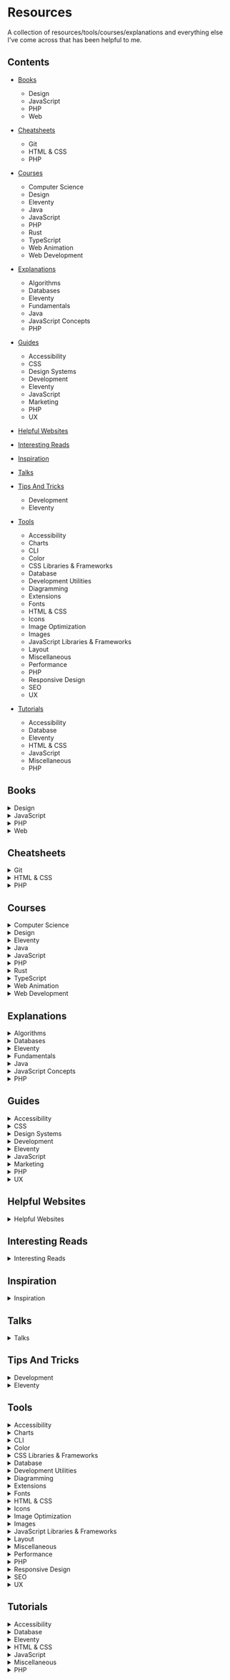 # Resources

A collection of resources/tools/courses/explanations and everything else I've come across that has been helpful to me.



## Contents

- [Books](#books)
  - Design
  - JavaScript
  - PHP
  - Web

- [Cheatsheets](#cheatsheets)
  - Git
  - HTML & CSS
  - PHP

- [Courses](#courses)
  - Computer Science
  - Design
  - Eleventy
  - Java
  - JavaScript
  - PHP
  - Rust
  - TypeScript
  - Web Animation
  - Web Development

- [Explanations](#explanations)
  - Algorithms
  - Databases
  - Eleventy
  - Fundamentals
  - Java
  - JavaScript Concepts
  - PHP
  
- [Guides](#guides)
  - Accessibility
  - CSS
  - Design Systems
  - Development
  - Eleventy
  - JavaScript
  - Marketing
  - PHP
  - UX

- [Helpful Websites](#helpful-websites)

- [Interesting Reads](#interesting-reads)

- [Inspiration](#inspiration)

- [Talks](#talks)

- [Tips And Tricks](#tips-and-tricks)
  - Development
  - Eleventy

- [Tools](#tools)
  - Accessibility
  - Charts
  - CLI
  - Color
  - CSS Libraries & Frameworks
  - Database
  - Development Utilities
  - Diagramming
  - Extensions
  - Fonts
  - HTML & CSS
  - Icons
  - Image Optimization
  - Images
  - JavaScript Libraries & Frameworks
  - Layout
  - Miscellaneous
  - Performance
  - PHP
  - Responsive Design
  - SEO
  - UX

- [Tutorials](#tutorials)
  - Accessibility
  - Database
  - Eleventy
  - HTML & CSS
  - JavaScript
  - Miscellaneous
  - PHP



## Books

<details>
    <summary>Design</summary>
	<ul>
		<li><a href="https://resilientwebdesign.com/">Resilient web design</a></li>
	</ul>
</details>

<details>
    <summary>JavaScript</summary>
	<ul>
		<li><a href="https://eloquentjavascript.net/">Eloquent JavaScript</a></li>
		<li><a href="https://github.com/getify/You-Dont-Know-JS">You Don't Know JavaScript</a></li>
		<li><a href="https://exploringjs.com/es6/">Exploring ES6</a></li>
	</ul>
</details>

<details>
    <summary>PHP</summary>
	<ul>
		<li><a href="https://phptherightway.com/">PHP The Right Way</a></li>
	</ul>
</details>

<details>
    <summary>Web</summary>
	<ul>
		<li><a href="https://almanac.httparchive.org/en/2022/">Web Almanac</a></li>
	</ul>
</details>



## Cheatsheets

<details>
    <summary>Git</summary>
	<ul>
		<li><a href="https://dangitgit.com/en">Dangit, Git!?!</a></li>
	</ul>
</details>

<details>
    <summary>HTML & CSS</summary>
	<ul>
		<li><a href="https://htmlreference.io/">HTMLreference.io</a></li>
		<li><a href="https://tympanus.net/codrops/css_reference/">CSS Reference</a></li>
	</ul>
</details>

<details>
    <summary>PHP</summary>
	<ul>
		<li><a href="https://css-tricks.com/php-date-and-time-recipes/">PHP Date and Time Recipes</a></li>
		<li><a href="https://dnlytras.com/blog/modern-php/">Modern PHP Features</a></li>
		<li><a href="https://artisan.page/">Laravel Artisan Cheatsheet</a></li>
	</ul>
</details>



## Courses

<details>
    <summary>Computer Science</summary>
	<ul>
		<li><a href="https://github.com/ossu/computer-science">Open Source Society University</a></li>
		<li><a href="https://craftinginterpreters.com/">Crafting Interpreters by Robert Nystrom</a></li>
		<li><a href="https://browser.engineering/">Web Browser Engineering by Pavel Panchekha & Chris Harrelson</a></li>
		<li><a href="https://linuxfromscratch.org/">Linux From Scratch</a></li>
		<li><a href="https://www.karanpratapsingh.com/courses/system-design">System Design</a></li>
	</ul>
</details>

<details>
    <summary>Design</summary>
	<ul>
		<li><a href="https://www.degreeless.design/">Degreeless.design</a></li>
		<li><a href="https://www.uxdatabase.io/free-product-design-course">Free self-taught product design course</a></li>
	</ul>
</details>

<details>
    <summary>Eleventy</summary>
	<ul>
		<li><a href="https://learneleventyfromscratch.com/">Learn Eleventy From Scratch</a></li>
	</ul>
</details>

<details>
    <summary>Java</summary>
	<ul>
		<li><a href="https://testautomationu.applitools.com/java-programming-course/">Java Programming by Angie Jones</a></li>
		<li><a href="https://www.youtube.com/playlist?list=PLqq-6Pq4lTTa9YGfyhyW2CqdtW9RtY-I3">Java 8 Lambda Basics by JavaBrains</a></li>
		<li><a href="https://www.youtube.com/playlist?list=PLC97BDEFDCDD169D7">Spring Framework by JavaBrains</a></li>
		<li><a href="https://www.youtube.com/playlist?list=PLqq-6Pq4lTTbx8p2oCgcAQGQyqN8XeA1x">Spring Boot Quick Start by JavaBrains</a></li>
		<li><a href="https://www.youtube.com/playlist?list=PLE0F6C1917A427E96">JSPs and Servlets by JavaBrains</a></li>
	</ul>
</details>

<details>
    <summary>JavaScript</summary>
	<ul>
		<li><a href="https://www.youtube.com/playlist?list=PLqq-6Pq4lTTYFJxC9NLJ7dSTI5Z1WWB6K">Introduction to JavaScript for Developers by JavaBrains</a></li>
		<li><a href="https://www.youtube.com/playlist?list=PLqq-6Pq4lTTZ_LyvzfrndUOkIvOF4y-_c">JavaScript Scopes and Closures In-depth by JavaBrains</a></li>
		<li><a href="https://www.youtube.com/playlist?list=PLqq-6Pq4lTTaflXUL0v3TSm86nodn0c_u">JavaScript Objects and Prototypes In-depth by JavaBrains</a></li>
		<li><a href="https://codecourse.com/courses/learn-alpine-js">Learn Alpine.js by Codecourse</a></li>
		<li><a href="https://laracasts.com/series/learn-vue-3-step-by-step">Learn Vue 3: Step by Step</a></li>
		<li><a href="https://laracasts.com/series/learn-vue-3-step-by-step">Learn Vue 3: Step by Step</a></li>
		<li><a href="https://egghead.io/courses/the-beginner-s-guide-to-react">The Beginner's Guide to React</a></li>
	</ul>
</details>

<details>
    <summary>PHP</summary>
	<ul>
		<li><a href="https://laracasts.com/series/php-for-beginners">The PHP Practitioner by Laracasts</a></li>
		<li><a href="https://laracasts.com/series/object-oriented-bootcamp-in-php">Object-Oriented Bootcamp by Laracasts</a></li>
		<li><a href="https://laracasts.com/series/laravel-8-from-scratch">Laravel 8 From Scratch</a></li>
		<li><a href="https://codecourse.com/courses/laravel-basics">Laravel Basics by Codecourse</a></li>
		<li><a href="https://laracasts.com/series/build-modern-laravel-apps-using-inertia-js">Build Modern Laravel Apps Using Inertia.js</a></li>
	</ul>
</details>

<details>
    <summary>Rust</summary>
	<ul>
		<li><a href="https://github.com/rust-lang/rust-by-example">Rust by Example</a></li>
	</ul>
</details>

<details>
    <summary>TypeScript</summary>
	<ul>
		<li><a href="https://www.youtube.com/playlist?list=PLqq-6Pq4lTTanfgsbnFzfWUhhAz3tIezU">TypeScript Basics by JavaBrains</a></li>
	</ul>
</details>

<details>
    <summary>Web Animation</summary>
	<ul>
		<li><a href="https://tilda.education/en/web-animation-course">Web Animation by Tilda</a></li>
	</ul>
</details>

<details>
    <summary>Web Development</summary>
	<ul>
		<li><a href="https://github.com/microsoft/Web-Dev-For-Beginners">Web Development for Beginners</a></li>
		<li><a href="https://github.com/google/WebFundamentals">Web Fundamentals on DevSite</a></li>
		<li><a href="https://github.com/dexteryy/spellbook-of-modern-webdev">Spellbook of Modern Web Dev</a></li>
		<li><a href="https://www.sherpa.guide/">sherpa.guide</a></li>
		<li><a href="https://www.youtube.com/playlist?list=PLzMcBGfZo4-nUIIMsz040W_X-03QH5c5h">Linux for Programmers</a></li>
	</ul>
</details>



## Explanations

<details>
    <summary>Algorithms</summary>
	<ul>
		<li><a href="https://github.com/TheAlgorithms/PHP">Algorithms implemented in PHP</a></li>
		<li><a href="https://github.com/TheAlgorithms/Java">Algorithms implemented in Java</a></li>
		<li><a href="https://github.com/TheAlgorithms/Javascript">Algorithms implemented in JavaScript</a></li>
	</ul>
</details>

<details>
    <summary>Databases</summary>
	<ul>
		<li><a href="https://architecturenotes.co/redis/">Redis Explained</a></li>
		<li><a href="https://architecturenotes.co/things-you-should-know-about-databases/">Things You Should Know About Databases</a></li>
		<li><a href="https://planetscale.com/blog/how-do-database-indexes-work">How do database indexes work?</a></li>
	</ul>
</details>

<details>
    <summary>Eleventy</summary>
	<ul>
		<li><a href="https://benmyers.dev/blog/eleventy-data-cascade/">I Finally Understand Eleventy's Data Cascade</a></li>
	</ul>
</details>

<details>
    <summary>Fundamentals</summary>
	<ul>
		<li><a href="https://github.com/vasanthk/how-web-works">How The Web Works</a></li>
		<li><a href="https://github.com/samdutton/simpl">Simplest possible examples of HTML, CSS and Javascript</a></li>
		<li><a href="https://github.com/jlevy/the-art-of-command-line">The Art of Command Line</a></li>
		<li><a href="https://www.youtube.com/watch?v=-Wi-Fip_il4">What Is ARIA Even For?</a></li>
		<li><a href="https://github.com/ngrok/webhooks.fyi">webhooks.fyi</a></li>
	</ul>
</details>

<details>
    <summary>Java</summary>
	<ul>
		<li><a href="https://javarevisited.blogspot.com/2022/03/how-autowiring-of-beans-works-in-spring.html">How Autowiring of Beans works in Spring</a></li>
	</ul>
</details>

<details>
    <summary>JavaScript Concepts</summary>
	<ul>
		<li><a href="https://github.com/leonardomso/33-js-concepts">33 js concepts</a></li>
		<li><a href="https://developer.mozilla.org/en-US/docs/Web/JavaScript/Closures">JavaScript Closures</a></li>
		<li><a href="https://jrsinclair.com/articles/2022/javascript-function-composition-whats-the-big-deal/">JavaScript function composition: What's the big deal?</a></li>
	</ul>
</details>

<details>
    <summary>PHP</summary>
	<ul>
		<li><a href="https://torquemag.io/2022/03/wordpress-loop-explained/">The WordPress Loop Explained</a></li>
		<li><a href="https://tray2.se/posts/sqlerrm">Common SQL errors for Laravel Developers</a></li>
		<li><a href="https://fullsiteediting.com/lessons/theme-json-typography-options/">WordPress theme.json typography options</a></li>
		<li><a href="https://refactoring.guru/design-patterns/php">Design Patterns in PHP</a></li>
	</ul>
</details>



## Guides

<details>
    <summary>Accessibility</summary>
	<ul>
		<li><a href="https://www.accessibility-developer-guide.com/">Accessibility Developer Guide</a></li>
		<li><a href="https://www.smashingmagazine.com/2021/04/complete-guide-html-email-templates-tools/">A Complete Guide To HTML Email</a></li>
		<li><a href="https://stephaniewalter.design/blog/a-designers-guide-to-documenting-accessibility-user-interactions/">A Designer's Guide to Documenting Accessibility & User Interactions</a></li>
		<li><a href="https://www.a11ymatters.com/pattern/mobile-nav/">Accessible Mobile Navigation</a></li>
		<li><a href="https://www.smashingmagazine.com/2022/09/wai-aria-guide/">Making Sense Of WAI-ARIA</a></li>
	</ul>
</details>

<details>
    <summary>CSS</summary>
	<ul>
		<li><a href="https://css-tricks.com/css-cascade-layers/">A Complete Guide to CSS Cascade Layers</a></li>
		<li><a href="https://css-tricks.com/a-complete-guide-to-dark-mode-on-the-web/">A Complete Guide to Dark Mode on the Web</a></li>
		<li><a href="https://learncssgrid.com/">Learn CSS Grid</a></li>
		<li><a href="https://codeguide.co/">Standards for developing consistent, flexible, and sustainable HTML and CSS</a></li>
		<li><a href="https://cube.fyi/">CUBE CSS is a CSS methodology that's orientated towards simplicity, pragmatism and consistency</a></li>
		<li><a href="https://stackdiary.com/centering-in-css/">A Practical Guide to Centering in CSS</a></li>
	</ul>
</details>

<details>
    <summary>Design Systems</summary>
	<ul>
		<li><a href="https://leerob.io/blog/style-guides-component-libraries-design-systems">Everything I Know About Style Guides, Design Systems, and Component Libraries by Lee Robinson</a></li>
		<li><a href="https://stackoverflow.design/">Stacks</a></li>
		<li><a href="https://blog.maximeheckel.com/posts/building-a-design-system-from-scratch/">Building a Design System from scratch</a></li>
		<li><a href="https://cloudscape.design/">cloudscape.design</a></li>
	</ul>
</details>

<details>
    <summary>Development</summary>
	<ul>
		<li><a href="https://semver.org/">Semantic Versioning 2.0.0</a></li>
		<li><a href="https://keepachangelog.com/en/1.0.0/">Keep a Changelog</a></li>
		<li><a href="https://github.com/kamranahmedse/developer-roadmap/">Developer Roadmap</a></li>
		<li><a href="https://github.com/donnemartin/system-design-primer">System Design Primer</a></li>
		<li><a href="https://github.com/jwasham/coding-interview-university">Coding Interview University</a></li>
		<li><a href="https://github.com/yangshun/front-end-interview-handbook">Front End Interview Handbook</a></li>
		<li><a href="https://github.com/yangshun/tech-interview-handbook">Tech Interview Handbook</a></li>
		<li><a href="https://github.com/sindresorhus/awesome">Curated list of IT Topics</a></li>
		<li><a href="https://www.smashingmagazine.com/2022/04/guide-push-notifications-developers/">The Ultimate Guide To Push Notifications For Developers</a></li>
		<li><a href="https://sourabhbajaj.com/mac-setup/">macOS Setup Guide</a></li>
		<li><a href="https://www.sitepoint.com/cron-jobs/">Cron Jobs: A Comprehensive Guide</a></li>
		<li><a href="https://github.com/Kristories/awesome-guidelines">Awesome Guidelines</a></li>
		<li><a href="https://colorandcontrast.com/#/">An interactive guide to color & contrast</a></li>
		<li><a href="https://web.dev/patterns/">web.dev/patterns/</a></li>
	</ul>
</details>

<details>
    <summary>Eleventy</summary>
	<ul>
		<li><a href="https://www.smashingmagazine.com/2021/03/eleventy-static-site-generator/">A Deep Dive Into Eleventy Static Site Generator</a></li>
	</ul>
</details>

<details>
    <summary>JavaScript</summary>
	<ul>
		<li><a href="https://github.com/airbnb/javascript">Airbnb JavaScript Style Guide</a></li>
		<li><a href="https://github.com/ryanmcdermott/clean-code-javascript">Clean Code JavaScript</a></li>
		<li><a href="https://www.joshwcomeau.com/javascript/terminal-for-js-devs/">The Front-End Developer's Guide to the Terminal</a></li>
	</ul>
</details>

<details>
    <summary>Marketing</summary>
	<ul>
		<li><a href="https://priceonomics.com/the-content-marketing-handbook/">The Content Marketing Handbook</a></li>
		<li><a href="https://www.smashingmagazine.com/2022/03/guide-mobile-app-marketing/">A Complete Guide To Mobile App Marketing</a></li>
		<li><a href="https://www.developermarkepear.com/blog/paid-advertising-developer-marketing">How to advertise to developers: deep dive into paid developer marketing</a></li>
		<li><a href="https://www.gosquared.com/blog/the-ultimate-guide-to-customer-engagement">The ultimate guide to customer engagement</a></li>
	</ul>
</details>

<details>
    <summary>PHP</summary>
	<ul>
		<li><a href="https://flatlogic.com/blog/laravel-validation-guide/">Laravel Validation Guide</a></li>
	</ul>
</details>

<details>
    <summary>UX</summary>
	<ul>
		<li><a href="https://www.uxmatters.com/mt/archives/2022/03/optimizing-a-web-site-for-googles-new-ux-criteria.php">Optimizing a Web Site for Google's New UX Criteria</a></li>
		<li><a href="https://makeitclear.com/insight/ux-ui-tips-a-guide-to-search-inputs">UX/ UI tips: A guide to search inputs</a></li>
	</ul>
</details>



## Helpful Websites

<details>
    <summary>Helpful Websites</summary>
	<ul>
		<li><a href="https://tiny-helpers.dev/">Tiny Helpers</a></li>
		<li><a href="https://moderncss.dev/">moderncss.dev</a></li>
		<li><a href="https://www.btw.so/open-source-alternatives">Open Source Alternatives</a></li>
		<li><a href="https://send.vis.ee/">Send</a></li>
		<li><a href="https://wormhole.app/">Wormhole</a></li>
		<li><a href="https://www.swisstransfer.com/en">SwissTransfer</a></li>
		<li><a href="https://filesend.standardnotes.com/">SN FileSend</a></li>
		<li><a href="https://degoogle.jmoore.dev/">degoogle</a></li>
		<li><a href="https://hirestack.ai/interview-questions-generator">AI generated questions and answers</a></li>
		<li><a href="https://11ty.rocks/">11ty Rocks!</a></li>
		<li><a href="https://smolcss.dev/">SmolCSS</a></li>
		<li><a href="https://gridbyexample.com/">Grid by example</a></li>
		<li><a href="https://codeawesome.io/">Codeawesome</a></li>
		<li><a href="https://stackshare.io/stacks">Stackshare</a></li>
		<li><a href="https://www.toools.design/">toools.design</a></li>
		<li><a href="https://a11ysupport.io/">a11ysupport.io</a></li>
		<li><a href="https://devtoolstips.org/">Devtool Tips</a></li>
		<li><a href="https://developer.mozilla.org/en-US/docs/Learn">MDN Learning Area</a></li>
		<li><a href="https://letsbuildui.dev/">letsbuildui.dev</a></li>
		<li><a href="https://www.opensourcealternative.to/">opensourcealternative.to</a></li>
		<li><a href="https://designresources.io/">designresources.io</a></li>
		<li><a href="https://free-for.dev/">free-for.dev</a></li>
		<li><a href="https://freestuff.dev/">freestuff.dev</a></li>
		<li><a href="https://github.com/melanierichards/just-build-websites">Some ideas for websites you can build</a></li>
		<li><a href="https://open-wc.org/">Open Web Components</a></li>
		<li><a href="https://modern-web.dev/">Modern Web</a></li>
		<li><a href="https://components.ai/">components.ai</a></li>
		<li><a href="https://www.bedrock-layout.dev/">bedrock-layout.dev</a></li>
		<li><a href="https://www.joshwcomeau.com/operator-lookup/">Operator Lookup</a></li>
		<li><a href="https://indieblog.page/">indieblog.page</a></li>
		<li><a href="https://gridless.design/">gridless.design</a></li>
		<li><a href="https://www.insanelyusefulwebsites.com/">Insanely Useful Websites</a></li>
		<li><a href="https://justgoodthemes.com/">Just Good Themes</a></li>
		<li><a href="https://jamstackthemes.dev/">Jamstack Themes</a></li>
		<li><a href="https://dopeui.co/">dopeui.co</a></li>
		<li><a href="https://qlndr.io/">QlndR.io</a></li>
		<li><a href="https://vueuse.org/">VueUse.org</a></li>
		<li><a href="https://github.com/tmcw/systemfontstack">systemfontstack.com</a></li>
		<li><a href="https://webhighlighter.com/">webhighlighter.com</a></li>
		<li><a href="https://www.ethicaldesignresources.com/">ethicaldesignresources.com</a></li>
		<li><a href="https://beta.sayhello.so/">beta.sayhello.so</a></li>
		<li><a href="https://www.nosignup.tools/">nosignup.tools</a></li>
		<li><a href="https://untools.co/">untools.co</a></li>
		<li><a href="https://c3css.com/">c3css.com</a></li>
		<li><a href="https://html.spec.whatwg.org/dev/">HTML Living Standard Document</a></li>
		<li><a href="https://www.w3.org/TR/WCAG21/">Web Content Accessibility Guidelines</a></li>
		<li><a href="https://you.com/code">you.com/code</a></li>
		<li><a href="https://github.com/PaulKinlan/classless-css-demo">classless-css-demo.deno.dev</a></li>
		<li><a href="https://playsearch.kaki87.net/">playsearch</a></li>
	</ul>
</details>



## Interesting Reads

<details>
    <summary>Interesting Reads</summary>
	<ul>
		<li><a href="https://critter.blog/2020/11/18/discipline-eats-motivation-for-breakfast/">Discipline eats motivation for breakfast</a></li>
		<li><a href="http://www.wisdomination.com/screw-motivation-what-you-need-is-discipline/">What you need is discipline</a></li>
		<li><a href="http://www.wisdomination.com/practical-discipline/">Practical discipline</a></li>
		<li><a href="https://humanparts.medium.com/laziness-does-not-exist-3af27e312d01">Laziness does not exist but unseen barriers do</a></li>
		<li><a href="https://blog.mozilla.org/en/internet-culture/deep-dives/why-are-hyperlinks-blue/">Why are hyperlinks blue?</a></li>
		<li><a href="https://increment.com/planning/planning-for-momentum/">Planning for momentum</a></li>
		<li><a href="https://ciechanow.ski/curves-and-surfaces/">Curves and Surfaces</a></li>
		<li><a href="https://os.phil-opp.com/">Writing an OS in Rust by Philipp Oppermann</a></li>
		<li><a href="https://marketsplash.com/minimalism-in-graphic-design/">Mastering Simplicity</a></li>
		<li><a href="https://iamschulz.com/writing-logic-in-css/">Writing Logic in CSS</a></li>
		<li><a href="https://www.joshbochu.com/posts/confusion">Coding & Confusion</a></li>
		<li><a href="https://pudding.cool/2022/02/plain/">What makes writing more readable?</a></li>
		<li><a href="https://sive.rs/plaintext">Write plain text files</a></li>
		<li><a href="https://builtformars.com/case-studies/gmail">The imperfections of Gmail</a></li>
		<li><a href="https://sparkbox.com/foundry/what_is_it_like_to_work_with_sparkbox_onboarding_iterating_offboarding_process">Client Journey: Onboarding, Iterating, and Offboarding</a></li>
		<li><a href="https://web.dev/interop-2022/">Interop 2022</a></li>
		<li><a href="https://martinfowler.com/articles/bottlenecks-of-scaleups/">Bottlenecks of Scaleups</a></li>
		<li><a href="https://css-tricks.com/embrace-the-platform/">Embrace the Platform</a></li>
		<li><a href="https://www.smashingmagazine.com/2022/03/building-web-layouts-dual-screen-foldable-devices/">Building Web Layouts For Dual-Screen And Foldable Devices</a></li>
		<li><a href="https://www.swyx.io/css-100-bytes">100 Bytes of CSS to look great everywhere</a></li>
		<li><a href="https://www.abeautifulsite.net/posts/css-parts-inspired-by-bem/">CSS Parts Inspired by BEM</a></li>
		<li><a href="https://jvns.ca/blog/2022/03/10/how-to-use-undocumented-web-apis/">How to use undocumented web APIs</a></li>
		<li><a href="https://www.nngroup.com/articles/alternatives-pagination-listing-pages/">Alternatives to Pagination on Product-Listing Pages</a></li>
		<li><a href="https://open-web-advocacy.org/">Open Web Advocacy</a></li>
		<li><a href="https://webkit.org/blog/12303/css-variables-web-inspector/">Taming CSS Variables with Web Inspector</a></li>
		<li><a href="https://r.bluethl.net/how-to-design-better-apis">How to design better APIs</a></li>
		<li><a href="https://www.smashingmagazine.com/2022/03/improving-ci-cd-flow-application/">Improving The CI/CD Flow For Your Application</a></li>
		<li><a href="https://critter.blog/2022/03/11/whats-in-your-zone-of-genius/">What's in your zone of genius?</a></li>
		<li><a href="https://blog.jim-nielsen.com/2022/things-the-css-spec-folks-got-right/">Things the CSS Spec Folks Got Right</a></li>
		<li><a href="https://iamschulz.com/basic-components-how-to-framework-your-site/">How to framework your site</a></li>
		<li><a href="https://daverupert.com/2022/03/15-minute-fix-vs-30-day-fix/">The 15 minute fix vs the 30 day fix</a></li>
		<li><a href="https://blog.jim-nielsen.com/2022/inline-all-the-things/">Inline All The Things</a></li>
		<li><a href="https://gomakethings.com/how-to-make-mpas-that-are-as-fast-as-spas/">How to make MPAs that are as fast as SPAs</a></li>
		<li><a href="https://alexsexton.com/blog/2014/11/the-monty-hall-rewrite/">The Monty Hall Rewrite</a></li>
		<li><a href="https://alistapart.com/article/webmentions-enabling-better-communication-on-the-internet/">Webmentions: Enabling Better Communication on the Internet</a></li>
		<li><a href="https://alistapart.com/article/dao/">A Dao of Web Design</a></li>
		<li><a href="https://erikbern.com/2019/04/15/why-software-projects-take-longer-than-you-think-a-statistical-model.html">Why software projects take longer than you think: a statistical model</a></li>
		<li><a href="https://socket.dev/blog/inside-node-modules">What's Really Going On Inside Your node_modules Folder?</a></li>
		<li><a href="https://almanac.io/docs/ceo-user-guide-qgrX6JybtClEKUEGt96x5sMlzQLmRwPL">A user guide to working with the Almanac CEO</a></li>
		<li><a href="https://whistlr.info/2021/in-defence-of-dialog/">In Defence Of Dialog</a></li>
		<li><a href="https://markdotto.com/2022/03/16/dialog-element/">Fun with the dialog element</a></li>
		<li><a href="https://2ality.com/2022/03/type-annotations-first-look.html">First look: adding type annotations to JavaScript</a></li>
		<li><a href="https://patchstack.com/whitepaper/the-state-of-wordpress-security-in-2021/">State Of WordPress Security In 2021</a></li>
		<li><a href="https://meyerweb.com/eric/thoughts/2022/03/14/if-or-when/">When or If</a></li>
		<li><a href="https://ionicframework.com/blog/ionic-vs-react-native-performance-comparison/">Ionic vs. React Native: Performance Comparison</a></li>
		<li><a href="https://longform.asmartbear.com/posts/extreme-questions/">Extreme questions to trigger new, better ideas</a></li>
		<li><a href="https://kentcdodds.com/blog/javascript-to-know-for-react">JavaScript to Know for React</a></li>
		<li><a href="http://iq0.com/notes/deep.nesting.html">Reading Code From Top to Bottom</a></li>
		<li><a href="https://maggieappleton.com/reactpotato">Drawing the Invisible: React Explained in Five Visual Metaphors</a></li>
		<li><a href="https://github.com/black7375/Firefox-UI-Fix/wiki/%5BArticle%5D-0.-Firefox-UI-UX-history">Firefox UI UX history</a></li>
		<li><a href="https://www.joshwcomeau.com/css/understanding-layout-algorithms/">Understanding Layout Algorithms</a></li>
		<li><a href="https://ui.dev/async-javascript-from-callbacks-to-promises-to-async-await">Async JavaScript: From Callbacks, to Promises, to Async/Await</a></li>
		<li><a href="https://www.builder.io/blog/hydration-is-pure-overhead">Hydration is Pure Overhead</a></li>
		<li><a href="https://www.pzuraq.com/blog/four-eras-of-javascript-frameworks">Four Eras of JavaScript Frameworks</a></li>
		<li><a href="https://stackoverflow.blog/2022/04/11/the-complete-guide-to-protecting-your-apis-with-oauth2/">The complete guide to protecting your APIs with OAuth2 (part 1)</a></li>
		<li><a href="https://matthiasott.com/notes/css-has-a-parent-selector-now">CSS :has( ) A Parent Selector Now</a></li>
		<li><a href="https://daverupert.com/2022/04/7-web-component-tricks/">7 Web Component Tricks</a></li>
		<li><a href="https://www.bram.us/2022/04/20/the-future-of-css-css-toggles/">The Future of CSS: CSS Toggles</a></li>
		<li><a href="https://moderncss.dev/contextual-spacing-for-intrinsic-web-design/">Contextual Spacing For Intrinsic Web Design</a></li>
		<li><a href="https://css.oddbird.net/toggles/explainer/">CSS Toggles Explainer & Proposal</a></li>
		<li><a href="https://www.bram.us/2022/04/22/progressive-enhancement-and-html-forms-use-formdata/">Progressive Enhancement and HTML Forms</a></li>
		<li><a href="https://blog.jim-nielsen.com/2022/progressively-enhanced-builds/">Progressively Enhanced Builds</a></li>
		<li><a href="https://freakingrectangle.com/2022/04/15/how-to-freaking-hire-great-developers/">How to Find Great Developers By Having Them Read Code</a></li>
		<li><a href="https://ciechanow.ski/mechanical-watch/">Mechanical Watch</a></li>
		<li><a href="https://cpojer.net/posts/building-a-javascript-bundler">Building a JavaScript Bundler</a></li>
		<li><a href="https://infrequently.org/2022/05/performance-management-maturity/">A Management Maturity Model for Performance</a></li>
		<li><a href="https://sparkbox.com/foundry/design_system_makeup_design_system_layers_parts_of_a_design_system">The Anatomy of a Design System</a></li>
		<li><a href="https://alistapart.com/article/redefine-success-first/">Designers, (Re)define Success First</a></li>
		<li><a href="https://web.dev/state-of-css-2022/">State of CSS 2022</a></li>
		<li><a href="https://tsh.io/state-of-frontend/#report">State of Frontend 2022</a></li>
		<li><a href="https://sprucecss.com/blog/writing-better-css">Writing Better CSS</a></li>
		<li><a href="https://www.iamli.am/blog/future-of-interface">A New Future for the Interface</a></li>
		<li><a href="https://www.trysmudford.com/blog/eleventy-design-system/">Building a design system with Eleventy</a></li>
		<li><a href="https://polypane.app/blog/where-is-has-new-css-selectors-that-make-your-life-easier/">New CSS selectors that make your life easier</a></li>
		<li><a href="https://www.robinwieruch.de/web-applications/">Web Applications 101</a></li>
		<li><a href="https://www.crunchydata.com/blog/demystifying-database-performance-for-developers">Demystifying Database Performance for Developers</a></li>
		<li><a href="https://thefocuscourse.com/8-week-work-schedule/">The Blanc Media 8-Week Work Cycle with Sabbaticals</a></li>
		<li><a href="https://jvns.ca/blog/2022/05/12/sqlite-utils--a-nice-way-to-import-data-into-sqlite/">sqlite-utils: a nice way to import data into SQLite for analysis</a></li>
		<li><a href="https://www.stackbit.com/blog/content-stats-eleventy/">Compiling Content Stats for a JAMstack Site Using Eleventy</a></li>
		<li><a href="https://alistapart.com/article/mobile-first-css-is-it-time-for-a-rethink/">Mobile-First CSS: Is It Time for a Rethink?</a></li>
		<li><a href="https://jlzych.com/2022/06/06/on-creativity-my-modest-guide-to-being-more-creative/">On Creativity: My modest guide to being more creative</a></li>
		<li><a href="http://sophieshepherd.com/2017/06/14/learning-to-be-chill.html">The Road to Burnout is Paved With Context Switching</a></li>
		<li><a href="https://addyosmani.com/blog/software-engineering-soft-parts/">Software Engineering - The Soft Parts</a></li>
		<li><a href="https://eugeneyan.com/writing/15-5/">Why You Should Write Weekly 15-5s</a></li>
		<li><a href="http://www.catb.org/~esr/faqs/smart-questions.html">How To Ask Questions The Smart Way</a></li>
		<li><a href="https://history.user-interface.io/">The history of user interfaces</a></li>
		<li><a href="https://css-tricks.com/technical-writing-for-developers/">Technical Writing for Developers</a></li>
		<li><a href="https://developer.chrome.com/blog/has-m105/">:has(): the family selector</a></li>
		<li><a href="https://jfmengels.net/optimizing-javascript-is-hard/">Optimizing for JavaScript is hard</a></li>
		<li><a href="https://elisehe.in/2022/07/19/the-fun-in-accessibility">Where's the fun in accessibility?</a></li>
		<li><a href="https://www.colepeters.dev/posts/an-introduction-to-constraint-based-design-systems">An Introduction to Constraint Based Design Systems</a></li>
		<li><a href="https://www.joshwcomeau.com/react/why-react-re-renders/">Why React Re-Renders</a></li>
		<li><a href="https://kinduff.com/2021/11/22/the-debug-diary/">The Debug Diary</a></li>
		<li><a href="http://wiki.c2.com/?CodeForTheMaintainer">Code For The Maintainer</a></li>
		<li><a href="https://joelhooks.com/developer-portfolio">Crafting a Business Oriented Developer Portfolio that Stands Out</a></li>
		<li><a href="https://tom.preston-werner.com/2010/08/23/readme-driven-development.html">Readme Driven Development</a></li>
		<li><a href="https://typefully.com/DanHollick/qr-codes-T7tLlNi">QR codes</a></li>
		<li><a href="https://mcfunley.com/choose-boring-technology">Choose Boring Technology</a></li>
		<li><a href="https://www.websitebuilderexpert.com/building-websites/website-load-time-statistics/">Website Load Time Statistics: Why Speed Matters</a></li>
		<li><a href="https://www.smashingmagazine.com/2022/10/sustainable-web-development-strategies-organization/">Sustainable Web Development Strategies Within An Organization</a></li>
	</ul>
</details>



## Inspiration

<details>
    <summary>Inspiration</summary>
	<ul>
		<li><a href="https://www.dialup.net/windle/">Windle for Windows 3.1</a></li>
		<li><a href="https://oss.love/">oss.love</a></li>
		<li><a href="https://paint.withdiagram.com/">paint.withdiagram.com</a></li>
		<li><a href="https://jesse-zhou.com/">Jesse's Ramen</a></li>
		<li><a href="https://microwaver59.com/">microwaver59</a></li>
		<li><a href="https://personalsit.es/">personalsit.es</a></li>
		<li><a href="https://umamiland.withgoogle.com/en">Umami Land</a></li>
		<li><a href="https://jant.fr/">Jantana Hennard</a></li>
		<li><a href="https://patrickheng.com/">Patrick Heng</a></li>
		<li><a href="https://therace.montblanclegend.com/">The Race</a></li>
		<li><a href="https://goodthings.melanie-richards.com/">Good Things</a></li>
		<li><a href="https://tympanus.net/codrops/2022/03/15/expanding-rounded-menu-animation/">Expanding Rounded Menu Animation</a></li>
		<li><a href="https://bestwebsite.gallery/">bestwebsite.gallery</a></li>
		<li><a href="https://cssnectar.com/">cssnectar</a></li>
		<li><a href="https://www.lapa.ninja/">lapa.ninja</a></li>
		<li><a href="https://commercecream.com/">commercecream</a></li>
		<li><a href="https://www.designspiration.com/">designspiration</a></li>
		<li><a href="https://www.siteinspire.com/">siteinspire</a></li>
		<li><a href="https://melanie-richards.com/">Melanie Richards</a></li>
		<li><a href="https://robinpayot.com/">Robin Payot</a></li>
		<li><a href="https://tympanus.net/codrops/2022/04/16/awesome-demos-roundup-20/">Awesome Demos Roundup #20</a></li>
		<li><a href="https://cal.sharats.me/">Just a Calendar</a></li>
		<li><a href="https://david-hckh.com/">David Heckhoff</a></li>
		<li><a href="https://kirschberg.co.nz/">David Kirschberg</a></li>
		<li><a href="https://zulu.longines.com/">zulu.longines.com</a></li>
		<li><a href="https://zzetao.github.io/awesome-github-profile/">Awesome Github Profile</a></li>
		<li><a href="https://abduzeedo.com/uiux-design-paygo">UI/UX Design for PayGO</a></li>
		<li><a href="https://www.rre.com/">rre.com</a></li>
		<li><a href="https://www.niklasrosen.se/opal">Visual identity for Opal Camera</a></li>
		<li><a href="https://www.exoape.com/">exoape.com</a></li>
		<li><a href="https://github.com/ui-buttons/core">ui-buttons.web.app</a></li>
		<li><a href="https://terrain-warp.vercel.app/">terrain-warp.vercel.app</a></li>
		<li><a href="https://www.wowpage.io/">wowpage.io</a></li>
		<li><a href="https://github.com/codrops/FullscreenScroll/">Fullscreen Scrolling Slideshow</a></li>
		<li><a href="https://web.dev/creative-list-styling/">Creative list styling</a></li>
		<li><a href="https://neal.fun/design-the-next-iphone/">Design the next iPhone</a></li>
		<li><a href="https://marvel.ladataviz.com/">marvel.ladataviz.com</a></li>
		<li><a href="https://nicepage.com/website-design">nicepage</a></li>
		<li><a href="https://mrpops.ua/">mrpops.ua</a></li>
		<li><a href="https://www.saaa.am/">saaa.am</a></li>
		<li><a href="https://www.creativesouth.com/">creativesouth.com</a></li>
		<li><a href="https://www.rose-island.co/">rose-island.co</a></li>
	</ul>
</details>



## Talks

<details>
    <summary>Talks</summary>
	<ul>
		<li><a href="https://talks.jensimmons.com/videos/h0XWcf">Everything You Know About Web Design Just Changed</a></li>
		<li><a href="https://www.youtube.com/watch?v=TqfbAXCCVwE">Building Resilient Frontend Architecture</a></li>
	</ul>
</details>



## Tips And Tricks

<details>
    <summary>Development</summary>
	<ul>
		<li><a href="https://kevincox.ca/2022/05/06/rss-feed-best-practices/">RSS Feed Best Practices</a></li>
		<li><a href="https://blog.aloni.org/posts/proper-use-of-git-tags/">Proper use of Git tags</a></li>
		<li><a href="https://martinjoo.dev/35-eloquent-recipes">35 Laravel Eloquent Recipes</a></li>
		<li><a href="https://www.aleksandrhovhannisyan.com/blog/limiting-memory-usage-in-wsl-2/">Limiting Memory Usage in WSL 2</a></li>
	</ul>
</details>

<details>
    <summary>Eleventy</summary>
	<ul>
		<li><a href="https://danabyerly.com/notes/upgrading-to-eleventy-1-0-0/">Upgrading Eleventy</a></li>
		<li><a href="https://www.aleksandrhovhannisyan.com/blog/useful-11ty-filters/">A Set of Useful 11ty Filters</a></li>
		<li><a href="https://www.seanmcp.com/articles/logging-with-eleventy-and-nunjucks/">Logging with Eleventy and Nunjucks</a></li>
		<li><a href="https://11ty.rocks/eleventyjs/tags/">11ty Filters for Tags</a></li>
	</ul>
</details>



## Tools

<details>
    <summary>Accessibility</summary>
	<ul>
		<li><a href="https://ffoodd.github.io/a11y.css/">a11y.css</a></li>
		<li><a href="https://www.ibm.com/able/toolkit/tools/">IBM Equal Access Accessibility Checker</a></li>
		<li><a href="https://khan.github.io/tota11y/">tota11y</a></li>
		<li><a href="https://github.com/KittyGiraudel/a11y-dialog">a11y-dialog</a></li>
		<li><a href="https://contrast-grid.eightshapes.com/">Contrast Grid</a></li>
		<li><a href="https://webaccessibilitychecklist.com/">Web Accessibility Checklist</a></li>
		<li><a href="https://www.w3.org/WAI/ARIA/apg/patterns/">ARIA Authoring Practices Guide (APG)</a></li>
	</ul>
</details>

<details>
    <summary>Charts</summary>
	<ul>
		<li><a href="https://github.com/vizzuhq/vizzu-lib">Vizzu</a></li>
		<li><a href="https://frappe.io/charts">Frappe Charts</a></li>
		<li><a href="https://chartscss.org/">Charts.css</a></li>
	</ul>
</details>

<details>
    <summary>CLI</summary>
	<ul>
		<li><a href="https://github.com/muesli/duf">Disk Usage/Free Utility</a></li>
		<li><a href="https://github.com/tldr-pages/tldr">tldr-pages</a></li>
		<li><a href="https://jless.io/">JLess</a></li>
		<li><a href="https://www.shell.how/">shell.how</a></li>
		<li><a href="https://github.com/yashsinghcodes/wik">WIK</a></li>
		<li><a href="https://github.com/franciscop/legally">legally</a></li>
		<li><a href="https://github.com/ruilisi/css-checker">CSS Checker</a></li>
		<li><a href="https://github.com/spatie/visit">Visit</a></li>
		<li><a href="https://github.com/egoist/dum">dum</a></li>
		<li><a href="https://www.warp.dev/">Warp - Terminal</a></li>
		<li><a href="https://sampler.dev/">sampler.dev</a></li>
		<li><a href="https://github.com/sharkdp/fd">fd</a></li>
		<li><a href="https://github.com/sindresorhus/cpy-cli">cpy-cli</a></li>
		<li><a href="https://github.com/extrawurst/gitui">GitUI</a></li>
	</ul>
</details>

<details>
    <summary>Color</summary>
	<ul>
		<li><a href="https://coolors.co/generate">Coolors - color palettes generator</a></li>
		<li><a href="https://alwane.io/">Alwane - Extract CSS Colors</a></li>
		<li><a href="https://fffuel.co/cccolor/">cccolor</a></li>
		<li><a href="https://randomcolor.design/">randomcolor.design</a></li>
		<li><a href="https://huemint.com/">Huemint</a></li>
		<li><a href="https://www.opensourcecolorsystem.design/">open source color system</a></li>
		<li><a href="https://hue.tools/">hue.tools</a></li>
		<li><a href="https://fffuel.co/pppalette/">pppalette</a></li>
		<li><a href="https://www.color-morph.com/">color-morph</a></li>
		<li><a href="https://cssgradient.io/">cssgradient.io</a></li>
		<li><a href="https://brandcolors.net/">brandcolors.net</a></li>
		<li><a href="https://reasonable.work/colors/">Reasonable Colors</a></li>
		<li><a href="https://hypercolor.dev/">Hypercolor</a></li>
		<li><a href="https://color-name-generator.com/">Color Name Generator</a></li>
		<li><a href="https://goodpalette.io/">goodpalette</a></li>
		<li><a href="https://mdigi.tools/color-shades/">Color Shades Generator</a></li>
		<li><a href="https://fffuel.co/hhhue/">hhhue</a></li>
		<li><a href="https://randoma11y.com/">randoma11y.com</a></li>
	</ul>
</details>

<details>
    <summary>CSS Libraries & Frameworks</summary>
	<ul>
		<li><a href="https://github.com/xz/new.css">newcss.net</a></li>
		<li><a href="https://watercss.kognise.dev/">Water.css</a></li>
		<li><a href="https://github.com/andybrewer/mvp/">MVP.css</a></li>
		<li><a href="https://github.com/picocss/pico">Pico.css</a></li>
		<li><a href="https://github.com/uimini/uimini">Uimini</a></li>
		<li><a href="https://www.cirrus-ui.com/">cirrus-ui</a></li>
		<li><a href="https://github.com/Selekkt/skelet">Skelet.css</a></li>
		<li><a href="https://tailblocks.cc/">tailblocks.cc</a></li>
		<li><a href="https://github.com/markmead/hyperui">HyperUI</a></li>
		<li><a href="https://tailwind-ecommerce.com/">Tailwind E-commerce</a></li>
		<li><a href="https://bootstrap-ecommerce.com/">Bootstrap E-commerce</a></li>
		<li><a href="https://dohliam.github.io/dropin-minimal-css/">Drop-in Minimal CSS</a></li>
		<li><a href="https://github.com/htmlstreamofficial/preline">Preline UI</a></li>
		<li><a href="https://github.com/bigskysoftware/missing">missing.style</a></li>
		<li><a href="https://github.com/saadeghi/daisyui">daisyUI</a></li>
		<li><a href="https://github.com/tabler/tabler">Tabler Dashboard UI Kit</a></li>
		<li><a href="https://github.com/kevquirk/simple.css">simplecss.org</a></li>
	</ul>
</details>

<details>
    <summary>Database</summary>
	<ul>
		<li><a href="https://github.com/pocketbase/pocketbase">pocketbase.io</a></li>
	</ul>
</details>

<details>
    <summary>Development Utilities</summary>
	<ul>
		<li><a href="https://showcode.app/">showcode.app</a></li>
		<li><a href="https://github.com/saisandeepvaddi/ten-hands">Ten Hands</a></li>
		<li><a href="https://www.codepng.app/">codepng</a></li>
		<li><a href="https://lipsum.com/">lipsum</a></li>
		<li><a href="https://github.com/louislam/uptime-kuma">Uptime Kuma</a></li>
		<li><a href="https://github.com/terser/terser">terser</a></li>
		<li><a href="https://github.com/public-apis/public-apis">A collective list of free APIs</a></li>
		<li><a href="https://github.com/microsoft/PowerToys/">Microsoft PowerToys</a></li>
		<li><a href="https://github.com/veler/DevToys">DevToys</a></li>
		<li><a href="https://api-diff.io/">API Diff</a></li>
		<li><a href="https://lyricsum.com/">Lyricsum</a></li>
		<li><a href="https://utopia.fyi/">Utopia - Fluid Responsive Design</a></li>
		<li><a href="https://tortoisegit.org/">TortoiseGit - Windows Git Client</a></li>
		<li><a href="https://kod.so/">kod.so - Beautiful Code Screenshots</a></li>
		<li>Eleventy + Lit
			<ul>
				<li><a href="https://lit.dev/blog/2022-02-07-eleventy/">Announcing a new Lit Labs Eleventy plugin for static rendering of Lit components</a></li>
				<li><a href="https://github.com/lit/lit/tree/main/packages/labs/eleventy-plugin-lit">GitHub Repo for the plugin</a></li>
			</ul>
		</li>
		<li><a href="https://desktop.github.com/">GitHub Desktop Client</a></li>
		<li><a href="https://www.debugbear.com/resource-hint-validator">Resource Hint Validator</a></li>
		<li><a href="https://github.com/Eloston/ungoogled-chromium">ungoogled-chromium</a></li>
		<li><a href="https://github.com/mjmlio/mjml">mjml.io</a></li>
		<li><a href="https://herotofu.com/solutions/forms-library">HTML Forms Library</a></li>
		<li><a href="https://github.com/AykutSarac/jsonvisio.com">JSON Visio</a></li>
		<li><a href="https://github.com/hoppscotch/hoppscotch">Hoppscotch</a></li>
		<li><a href="https://github.com/lapce/lapce">Lapse Code Editor</a></li>
		<li><a href="https://tweetlet.net/">Tweetlet</a></li>
		<li><a href="https://modern-web.dev/docs/dev-server/overview/">Web Dev Server</a></li>
		<li><a href="https://github.com/lando/lando">Lando</a></li>
		<li><a href="https://validator.w3.org/feed/">W3C Feed Validation Service</a></li>
		<li><a href="https://www.ladle.dev/">ladle.dev</a></li>
		<li><a href="https://tooling.one/">tooling.one</a></li>
		<li><a href="https://www.screely.com/">Screely - Generate Website Mockups</a></li>
		<li><a href="https://chalk.ist/">chalk.ist</a></li>
		<li><a href="https://www.arraybuilder.com/">arraybuilder</a></li>
		<li><a href="https://github.com/massCodeIO/massCode">massCode - A free and open source code snippets manager</a></li>
		<li><a href="https://github.com/EsperoTech/yaade">Yaade</a></li>
		<li><a href="https://freecodetools.org/markdown-preview/">FreeCodeTools Markdown Preview</a></li>
		<li><a href="https://markdit.com/new-doc">Markdit</a></li>
		<li><a href="https://set.visualistapp.com/">Visualist Moodboarding</a></li>
		<li><a href="https://www.commands.dev/">commands.dev</a></li>
		<li><a href="https://umbrel.com/">Umbrel</a></li>
		<li><a href="https://www.paddle.com/">Paddle</a></li>
		<li><a href="https://marketplace.visualstudio.com/items?itemName=dineug.vuerd-vscode">ERD Editor</a></li>
		<li><a href="https://github.com/sabrogden/Ditto">Ditto Clipboard</a></li>
		<li><a href="https://ssl-config.mozilla.org/">Mozilla SSL Configuration Generator</a></li>
		<li><a href="https://servefolder.dev/">servefolder.dev</a></li>
		<li><a href="https://www.autoregex.xyz/">autoregex.xyz</a></li>
		<li><a href="https://upgraderoo.janez.tech/">upgraderoo.janez.tech</a></li>
		<li><a href="https://github.com/siddharthroy12/recoded">recoded.netlify.app</a></li>
		<li><a href="https://github.com/thedaviddias/Front-End-Checklist">frontendchecklist.io</a></li>
		<li><a href="https://github.com/parcel-bundler/lightningcss">lightningcss.dev</a></li>
		<li><a href="https://github.com/AykutSarac/jsoncrack.com">jsoncrack.com</a></li>
		<li><a href="https://github.com/ageddesi/Mocked-API">mocked-api.dev</a></li>
		<li><a href="https://github.com/AleksandrHovhannisyan/fluid-type-scale-calculator">fluid-type-scale.com</a></li>
		<li><a href="https://www.websitecarbon.com/">Website Carbon calculator</a></li>
		<li><a href="https://reqres.in/">reqres.in</a></li>
	</ul>
</details>

<details>
    <summary>Diagramming</summary>
	<ul>
		<li><a href="https://excalidraw.com/">Excalidraw</a></li>
		<li><a href="https://mermaid-js.github.io/mermaid/#/">Mermaid</a></li>
		<li><a href="https://monodraw.helftone.com/">Monodraw</a></li>
		<li><a href="https://www.tldraw.com/">tldraw</a></li>
		<li><a href="https://github.com/rough-stuff/rough">Rough.js</a></li>
		<li><a href="https://okso.app/">okso.app</a></li>
	</ul>
</details>

<details>
    <summary>Extensions</summary>
	<ul>
		<li><a href="https://github.com/gildas-lormeau/SingleFile">SingleFile</a></li>
		<li><a href="https://privacybadger.org/">Privacy Badger</a></li>
		<li><a href="https://github.com/mozilla/contain-facebook">Facebook Container</a></li>
		<li><a href="https://archive.ph/">archive.ph</a></li>
		<li><a href="https://www.one-tab.com/">OneTab</a></li>
		<li><a href="https://www.codegrepper.com/">Grepper</a></li>
		<li><a href="https://www.super-agent.com/">Super Agent</a></li>
	</ul>
</details>

<details>
    <summary>Fonts</summary>
	<ul>
		<li><a href="https://github.com/rsms/inter/">Inter typeface family</a></li>
		<li><a href="https://www.jetbrains.com/lp/mono/">JetBrains Mono</a></li>
		<li><a href="https://manropefont.com/">Manrope</a></li>
		<li><a href="https://material.io/blog/roboto-serif">Roboto Serif</a></li>
		<li><a href="https://www.fontsquirrel.com/tools/webfont-generator">Webfont Generator</a></li>
		<li><a href="https://www.fontfacer.io/">Fontfacer.io</a></li>
		<li><a href="https://github.com/majodev/google-webfonts-helper/">google-webfonts-helper</a></li>
		<li><a href="https://www.layoutgridcalculator.com/typographic-scale/">A Typographic Scale Calculator</a></li>
		<li><a href="https://material.io/blog/roboto-flex">Roboto Flex</a></li>
		<li>figtree
			<ul>
				<li><a href="https://www.erikdkennedy.com/projects/figtree.html">figtree sans serif</a></li>
				<li><a href="https://github.com/erikdkennedy/figtree">GitHub Repo for figtree</a></li>
			</ul>
		</li>
		<li><a href="https://brailleinstitute.org/freefont">Atkinson Hyperlegible Font</a></li>
	</ul>
</details>

<details>
    <summary>HTML & CSS</summary>
	<ul>
		<li><a href="https://www.joshwcomeau.com/shadow-palette/">Shadow Palette Generator</a></li>
		<li><a href="https://css.glass/">css.glass</a></li>
		<li><a href="https://csswizardry.com/ct/">ct.css</a></li>
		<li><a href="https://hihayk.github.io/shaper/">Shaper</a></li>
		<li><a href="https://ui-snippets.dev/">UI Snippets</a></li>
		<li><a href="https://www.cssui.dev/">CSSUI</a></li>
		<li><a href="https://github.com/alvaromontoro/almond.css">almond.css</a></li>
		<li><a href="https://github.com/ruilisi/css-checker">css-checker</a></li>
		<li><a href="https://whatthetag.com/#/">What the tag ?!</a></li>
		<li><a href="https://shapecatcher.com/">shapecatcher</a></li>
		<li><a href="https://onedivloaders.vercel.app/">one div loaders</a></li>
		<li><a href="https://mediaquery.style/">mediaquery.style</a></li>
	</ul>
</details>

<details>
    <summary>Icons</summary>
	<ul>
		<li><a href="https://icons.getbootstrap.com/">Bootstrap Icons</a></li>
		<li><a href="https://heroicons.com/">heroicons</a></li>
		<li><a href="https://flagicons.lipis.dev/">Country Flags in SVG</a></li>
		<li><a href="https://mdb.pushkaryadav.in/">MDB - badges for your projects</a></li>
		<li><a href="https://github.com/tandpfun/skill-icons">Skill Icons</a></li>
		<li><a href="https://github.com/tabler/tabler-icons">tabler icons</a></li>
		<li><a href="https://fonts.google.com/icons">Material Symbols</a></li>
		<li><a href="https://github.com/feathericons/feather">feathericons.com</a></li>
		<li><a href="https://iconer.app/">iconer.app</a></li>
		<li><a href="https://github.com/hfg-gmuend/openmoji">openmoji.org</a></li>
	</ul>
</details>

<details>
    <summary>Image Optimization</summary>
	<ul>
		<li><a href="https://squoosh.app/">Squoosh</a></li>
		<li><a href="https://tinypng.com/">TinyPNG</a></li>
		<li><a href="https://jpeg.rocks/">JPEG.rocks - Privacy-aware JPEG optimizer</a></li>
		<li><a href="http://jpeg-optimizer.com/">jpeg-optimizer</a></li>
		<li><a href="https://saerasoft.com/caesium/">Caesium Image Compressor</a></li>
		<li><a href="https://github.com/antonreshetov/image-optimizer">Mac Only Image Optimizer</a></li>
		<li><a href="https://www.shrink.media/">shrink.media</a></li>
		<li><a href="https://bulkimagecompressor.com/">Bulk Image Compressor</a></li>
		<li><a href="https://github.com/woltapp/blurhash">blurhash</a></li>
		<li><a href="https://depositphotos.com/bgremover.html">bgremover</a></li>
		<li><a href="https://www.responsivebreakpoints.com/">Responsive Image Breakpoints Generator</a></li>
		<li><a href="https://bulkresizephotos.com/en">bulkresizephotos</a></li>
		<li><a href="https://fengyuanchen.github.io/compressorjs/">Compressor.js</a></li>
		<li><a href="https://imagecompressor.com/">Optimizilla</a></li>
		<li><a href="https://palette.fm/">Colorize Pictures</a></li>
	</ul>
</details>

<details>
    <summary>Images</summary>
	<ul>
		<li><a href="https://unsplash.com/">Unsplash</a></li>
		<li><a href="https://www.pexels.com/">Pexels</a></li>
		<li><a href="https://pixabay.com/">Pixabay</a></li>
		<li><a href="https://doodleipsum.com/">Doodle Ipsum</a></li>
		<li><a href="https://logoipsum.com/">Logo Ipsum</a></li>
		<li><a href="https://www.magiceraser.io/">Magic Eraser</a></li>
		<li><a href="https://undraw.co/">unDraw</a></li>
		<li><a href="https://vectorwiki.com/">VectorWiki</a></li>
		<li><a href="https://www.reshot.com/">Reshot</a></li>
		<li><a href="https://wordpress.org/photos/">WordPress Photos Directory</a></li>
		<li><a href="https://github.com/DMarby/picsum-photos">picsum.photos</a></li>
	</ul>
</details>

<details>
    <summary>JavaScript Libraries & Frameworks</summary>
	<ul>
		<li><a href="https://www.lightgalleryjs.com/">lightGallery</a></li>
		<li><a href="https://github.com/ssleptsov/ninja-keys">Ninja Keys</a></li>
		<li><a href="https://bmsvieira.github.io/lwder.js/demo/index.html">lwder.js</a></li>
		<li><a href="https://github.com/papyrs/stylo">Stylo</a></li>
		<li><a href="https://github.com/GalleriaJS/galleria">GalleriaJS</a></li>
		<li><a href="https://github.com/dimsemenov/PhotoSwipe">PhotoSwipe</a></li>
		<li><a href="https://github.com/nolimits4web/swiper">Swiper</a></li>
		<li><a href="https://github.com/Pikaday/Pikaday">Pikaday, A refreshing JavaScript Datepicker</a></li>
		<li><a href="https://github.com/matthewp/corset">Corset - bind JavaScript to HTML</a></li>
		<li><a href="https://www.agnosticui.com/">AgnosticUI</a></li>
		<li><a href="https://www.vantajs.com/">Vanta.js</a></li>
		<li><a href="https://rocket.modern-web.dev/">Rocket</a></li>
		<li><a href="https://adonisjs.com/">AdonisJS - web framework for Node.js</a></li>
		<li><a href="https://highlightjs.org/">highlight.js</a></li>
		<li><a href="https://github.com/LuanRT/YouTube.js">YouTube.js</a></li>
		<li><a href="https://www.hyperjs.dev/">HyperJS</a></li>
		<li><a href="https://github.com/ruilisi/fortune-sheet">FortuneSheet</a></li>
		<li><a href="https://github.com/Wikifox/wikifox.js">wikifox.js</a></li>
		<li><a href="https://github.com/studio-freight/lenis">lenis smooth scroll</a></li>
		<li><a href="https://github.com/chakra-ui/zag">ZagJS</a></li>
		<li><a href="https://github.com/alephjs/aleph.js">aleph.js</a></li>
		<li><a href="https://xsgames.co/xsalert/">XSAlert</a></li>
		<li><a href="https://github.com/grid-js/gridjs">Grid.js</a></li>
		<li><a href="https://auto-animate.formkit.com/">AutoAnimate</a></li>
		<li><a href="https://partytown.builder.io/">Partytown</a></li>
		<li><a href="https://github.com/LeaVerou/color.js">Color.js</a></li>
		<li><a href="https://cookienotice.js.org/">cookienotice.js.org</a></li>
		<li><a href="https://github.com/nextui-org/nextui">NextUI</a></li>
		<li><a href="https://barebones.wearethreebears.co.uk/">BareBones</a></li>
		<li><a href="https://github.com/bigskysoftware/htmx">htmx.org</a></li>
		<li><a href="https://github.com/rematch/rematch">rematchjs.org</a></li>
		<li><a href="https://github.com/nearform/lyra">lyrajs.io</a></li>
		<li><a href="https://github.com/open-source-labs/Svelvet">svelvet.io</a></li>
		<li><a href="https://github.com/pacocoursey/cmdk">cmdk.paco.me</a></li>
		<li><a href="https://github.com/ncase/nutshell">ncase.me/nutshell</a></li>
		<li><a href="https://github.com/mathiasbynens/he">he - html entity encoder/decoder</a></li>
		<li><a href="https://github.com/PuruVJ/neodrag">neodrag</a></li>
		<li><a href="https://github.com/ardeora/solid-toast">solid-toast.com</a></li>
		<li><a href="https://github.com/tremorlabs/tremor">tremor.so</a></li>
		<li><a href="https://github.com/olivernn/lunr.js">lunrjs.com</a></li>
	</ul>
</details>

<details>
    <summary>Layout</summary>
	<ul>
		<li><a href="https://grid.layoutit.com/">Layoutit!</a></li>
		<li><a href="https://cssgrid-generator.netlify.app/">CSS Grid Generator by Sarah Drasner</a></li>
	</ul>
</details>

<details>
    <summary>Miscellaneous</summary>
	<ul>
		<li><a href="https://www.winmd5.com/">WinMD5Free</a></li>
		<li><a href="https://raylin.wordpress.com/downloads/md5-sha-1-checksum-utility/">MD5 & SHA Checksum Utility</a></li>
		<li><a href="https://www.motionity.app/">motionity.app</a></li>
		<li><a href="https://penpot.app/">penpot.app</a></li>
		<li><a href="https://github.com/coroot/coroot">coroot</a></li>
		<li><a href="https://content-parser.com/">content-parser.com</a></li>
		<li><a href="https://www.ezcv.pro/">ezcv.pro</a></li>
	</ul>
</details>

<details>
    <summary>Performance</summary>
	<ul>
		<li><a href="https://web.dev/measure/">Measure tool by web.dev</a></li>
		<li><a href="https://pagespeed.web.dev/">PageSpeed Insights</a></li>
		<li><a href="https://bundlers.tooling.report/">Bundlers Tooling Report</a></li>
		<li><a href="https://calibreapp.com/tools/core-web-vitals-checker">Core Web Vitals Checker</a></li>
		<li><a href="https://webpagetest.org/">WebPageTest by Catchpoint</a></li>
		<li><a href="https://perfbuddy.com/">PerfBuddy</a></li>
		<li><a href="https://bundlephobia.com/">bundlephobia</a></li>
		<li><a href="https://gtmetrix.com/">GTmetrix</a></li>
		<li><a href="https://tools.pingdom.com/">Pingdom Website Speed Test</a></li>
		<li><a href="https://www.builder.io/c/performance-insights">builder.io Performance Insights</a></li>
	</ul>
</details>

<details>
    <summary>PHP</summary>
	<ul>
		<li><a href="https://richtabor.com/wabi/">Wabi - a WordPress block theme</a></li>
		<li><a href="https://wordpress.org/plugins/create-block-theme/">Create Block Theme Plugin</a></li>
		<li><a href="https://andersnoren.se/themes/bjork/">Bjork - WordPress Block Theme</a></li>
	</ul>
</details>

<details>
    <summary>Responsive Design</summary>
	<ul>
		<li><a href="https://responsively.app/">Responsively App</a></li>
	</ul>
</details>

<details>
    <summary>SEO</summary>
	<ul>
		<li><a href="https://metaseo.itsvg.in/">metaSEO - Generate meta tags</a></li>
		<li><a href="https://unlighthouse.dev/">Unlighthouse</a></li>
		<li><a href="https://opengrph.blockscribers.com/">OpenGrph</a></li>
		<li><a href="https://socialimagemaker.io/">socialimagemaker</a></li>
		<li><a href="https://metatags.io/">metatags.io</a></li>
	</ul>
</details>

<details>
    <summary>UX</summary>
	<ul>
		<li><a href="https://heypatterns.com/">Heypatterns</a></li>
		<li><a href="https://open-ui.org/">Open UI</a></li>
		<li><a href="https://www.uidesign.tips/ux-tips">UX Tips</a></li>
		<li><a href="https://twitter.com/i/events/994601867987619840">Refactoring UI Design Tips</a></li>
		<li><a href="https://devtoolstips.org/tips/en/track-focused-element/">Detect the element with focus at any time</a></li>
	</ul>
</details>



## Tutorials

<details>
    <summary>Accessibility</summary>
	<ul>
		<li><a href="https://benmyers.dev/blog/fix-low-contrast-text/">How to Fix Your Low-Contrast Text</a></li>
		<li><a href="https://hidde.blog/common-a11y-issues/">Common accessibility issues that you can fix today</a></li>
		<li><a href="https://speckyboy.com/testing-your-website-screen-reader/">How to Start Testing Your Website with a Screen Reader</a></li>
		<li><a href="https://web.dev/learn/accessibility/">Learn Accessibility by web.dev</a></li>
	</ul>
</details>

<details>
    <summary>Database</summary>
	<ul>
		<li><a href="https://sive.rs/clean1">Database triggers to clean text inputs</a></li>
		<li><a href="https://sive.rs/api01">Database functions to wrap logic and SQL queries</a></li>
		<li><a href="https://www.digitalocean.com/community/tutorials/how-to-work-with-dates-and-times-in-sql">How To Work with Dates and Times in SQL</a></li>
		<li><a href="https://tray2.se/posts/database-design">The value of a good database model</a></li>
		<li><a href="https://misfra.me/2021/storing-files-in-sqlite/">Storing files in SQLite</a></li>
	</ul>
</details>

<details>
    <summary>Eleventy</summary>
	<ul>
		<li><a href="https://danabyerly.com/notes/upgrading-to-eleventy-1-0-0/">Upgrading to Eleventy 1.0.0</a></li>
		<li><a href="https://danabyerly.com/articles/manually-splitting-css-files-in-eleventy/">Manually splitting CSS files in Eleventy</a></li>
		<li><a href="https://11ty.rocks/posts/ignore-11ty-files-with-environment-variables/">Ignore Eleventy Files With Environment Variables</a></li>
		<li><a href="https://www.youtube.com/playlist?list=PLOSLUtJ_J3rrJ1R1qEf8CCEpV3GgbJGNr">Create an Eleventy Static Site Generator Theme from a Free HTML Theme</a></li>
		<li><a href="https://www.aleksandrhovhannisyan.com/blog/eleventy-build-info/">Add Build Info to an 11ty Site</a></li>
		<li><a href="https://www.mikeaparicio.com/posts/2022-08-19-nested-navigation-in-eleventy/">Nested navigation in Eleventy</a></li>
	</ul>
</details>

<details>
    <summary>HTML & CSS</summary>
	<ul>
		<li><a href="https://www.internetingishard.com/html-and-css/">HTML & CSS Is Hard</a></li>
		<li><a href="https://web.dev/learn/css/">Learn CSS by web.dev</a></li>
		<li><a href="https://moderncss.dev/custom-select-styles-with-pure-css/">Custom Select Styles with Pure CSS by Stephanie Eckles</a></li>
		<li><a href="https://jgthms.com/web-design-in-4-minutes/">Web Design in 4 minutes</a></li>
		<li><a href="https://yosracodes.hashnode.dev/how-i-make-css-art">How I Make CSS Art by Yosra Emad</a></li>
		<li><a href="https://css-tricks.com/a-clever-sticky-footer-technique/">A Clever Sticky Footer Technique</a></li>
		<li>The Process of Implementing A UI Design From Scratch by Ahmad Shadeed
			<ul>
				<li><a href="https://ishadeed.com/article/building-ui-design-scratch/">Part 1: Building The Header Element</a></li>
				<li><a href="https://ishadeed.com/article/building-ui-design-scratch-part-2/">Part 2: Building The Hero Element</a></li>
				<li><a href="https://ishadeed.com/article/building-ui-design-scratch-part-3/">Part 3: Building The Grid and Course Cards</a></li>
			</ul>
		</li>
		<li><a href="https://thinkdobecreate.com/articles/css-animating-newly-added-element/">Animating in a newly added element</a></li>
		<li><a href="https://www.uidesign.tips/ui-tips">UI Tips</a></li>
		<li><a href="https://github.com/AllThingsSmitty/css-protips">CSS Protips</a></li>
		<li><a href="https://stackdiary.com/useful-css-tricks/">10 Useful CSS Tricks for Front-end Developers</a></li>
		<li><a href="https://evilmartians.com/chronicles/how-to-favicon-in-2021-six-files-that-fit-most-needs">How to Favicon</a></li>
		<li><a href="https://www.stefanjudis.com/blog/a-look-at-the-dialog-elements-super-powers/">A look at the dialog element's super powers</a></li>
		<li><a href="https://www.stefanjudis.com/today-i-learned/how-to-preload-responsive-images-with-imagesizes-and-imagesrcset/">How to preload responsive images with imagesizes and imagesrcset</a></li>
		<li><a href="https://www.scottohara.me//blog/2022/02/19/custom-clear-buttons.html">Making a custom clear text field button</a></li>
		<li><a href="https://www.stefanjudis.com/snippets/how-to-style-and-define-the-color-of-radio-and-checkbox-inputs/">How to style radio and checkbox inputs with accent-color</a></li>
		<li><a href="https://www.youtube.com/watch?v=TAB_v6yBXIE">Create a popup modal the SUPER EASY way</a></li>
		<li><a href="https://web.dev/building-a-loading-bar-component/">Building a loading bar component</a></li>
		<li><a href="https://ishadeed.com/article/aligning-content-different-wrappers/">Aligning Content In Different Wrappers</a></li>
		<li><a href="https://letsbuildui.dev/articles/building-a-heatmap-chart-component">Building a Heatmap Chart Component</a></li>
		<li><a href="https://web.dev/learn/forms/">Learn Forms by web.dev</a></li>
		<li><a href="https://gomakethings.com/how-to-break-an-image-out-of-its-parent-container-with-css/">How to break an image out of its parent container with CSS</a></li>
		<li><a href="https://stackdiary.com/css-math-functions/">How to Use CSS Math Functions</a></li>
		<li><a href="https://web.dev/building-a-dialog-component/">Building a dialog component</a></li>
		<li><a href="https://stackoverflow.blog/2022/03/28/picture-perfect-images-with-the-modern-element/">Picture perfect images with the modern img element</a></li>
		<li><a href="https://codersblock.com/blog/deep-dive-into-text-wrapping-and-word-breaking/">Deep Dive into Text Wrapping and Word Breaking</a></li>
		<li><a href="https://ishadeed.com/article/learn-css-subgrid/">Learn CSS Subgrid</a></li>
		<li><a href="https://wdrfree.com/249/how-to-create-a-purecss-tabs-navigation">How to create a PureCSS Tabs Navigation</a></li>
		<li><a href="https://jakearchibald.com/2022/img-aspect-ratio/">Avoiding img layout shifts</a></li>
		<li><a href="https://www.aleksandrhovhannisyan.com/blog/image-carousel-tutorial/">Creating an Accessible Image Carousel</a></li>
		<li><a href="https://web.dev/learn/html/">Learn HTML by web.dev</a></li>
	</ul>
</details>

<details>
    <summary>JavaScript</summary>
	<ul>
		<li><a href="https://css-tricks.com/understanding-async-await/">Understanding Async Await</a></li>
		<li><a href="https://javascript.info/">JavaScript.info - The Modern JavaScript Tutorial</a></li>
		<li><a href="https://medium.com/the-node-js-collection/modern-javascript-explained-for-dinosaurs-f695e9747b70?">Modern JavaScript Explained For Dinosaurs</a></li>
		<li><a href="https://jgthms.com/javascript-in-14-minutes/">JavaScript in 14 minutes by Jeremy Thomas</a></li>
		<li><a href="https://htmldom.dev/make-a-draggable-element/">Make a draggable element</a></li>
		<li><a href="https://davidwalsh.name/detect-dark-mode-preference-with-javascript">Detect Dark Mode Preference with JavaScript</a></li>
		<li><a href="https://tympanus.net/codrops/2022/03/04/creating-native-web-components/">Creating Native Web Components with the Minze JavaScript framework</a></li>
		<li><a href="https://github.com/dwyl/learn-tdd">A brief introduction to Test Driven Development (TDD) in JavaScript</a></li>
		<li><a href="https://github.com/30-seconds/30-seconds-of-code">30 seconds of code</a></li>
		<li><a href="https://gomakethings.com/how-to-create-a-search-page-for-a-static-website-with-vanilla-js/">How to create a search page for a static website with vanilla JS</a></li>
		<li><a href="https://www.smashingmagazine.com/2022/03/drag-drop-file-uploader-vuejs-3/">How To Make A Drag-and-Drop File Uploader With Vue.js 3</a></li>
		<li><a href="https://www.raymondcamden.com/2022/03/14/building-table-sorting-and-pagination-in-javascript">Building Table Sorting and Pagination in JavaScript</a></li>
		<li><a href="https://webinuse.com/detect-when-a-user-leaves-the-page-using-javascript/">Detect when a user leaves a page using JavaScript</a></li>
		<li><a href="https://www.raymondcamden.com/2022/05/02/building-table-sorting-and-pagination-in-alpinejs">Building Table Sorting and Pagination in Alpine.js</a></li>
		<li><a href="https://daily-dev-tips.com/posts/javascript-object-destructuring-tips/">JavaScript object destructuring tips</a></li>
	</ul>
</details>

<details>
    <summary>Miscellaneous</summary>
	<ul>
		<li><a href="https://github.com/danistefanovic/build-your-own-x">Build your own (insert technology here)</a></li>
		<li><a href="https://github.com/gothinkster/realworld">Real world example apps</a></li>
		<li><a href="https://www.youtube.com/watch?v=soGRyl9ztjI">What is JWT authorization really about</a></li>
		<li><a href="https://www.youtube.com/watch?v=ggSyF1SVFr4">Vim Basics in 8 Minutes</a></li>
		<li><a href="https://tetralogical.com/blog/2021/12/24/browsing-with-assistive-technology-videos/">Browsing with assistive technology videos</a></li>
		<li><a href="https://aaronparecki.com/2018/06/30/11/your-first-webmention">Sending your First Webmention from Scratch</a></li>
		<li><a href="https://www.stefanjudis.com/today-i-learned/package-json-values-are-accessible-in-npm-yarn-scripts/">Package.json values are accessible in npm/yarn scripts</a></li>
	</ul>
</details>

<details>
    <summary>PHP</summary>
	<ul>
		<li><a href="https://spatie.be/videos/testing-laravel-with-pest/testing-the-homepage">Testing the homepage of a Laravel app using Pest</a></li>
		<li><a href="https://rias.be/blog/running-phpunit-tests-in-parallel-using-github-actions">Running PHPUnit tests in parallel using GitHub actions</a></li>
		<li><a href="https://www.famethemes.com/blog/stop-spam-comments-wordpress/">How to Stop Spam Comments in WordPress</a></li>
		<li><a href="https://bootcamp.laravel.com/">Laravel Bootcamp</a></li>
		<li><a href="https://css-tricks.com/getting-started-with-wordpress-block-development/">Getting Started With WordPress Block Development</a></li>
	</ul>
</details>